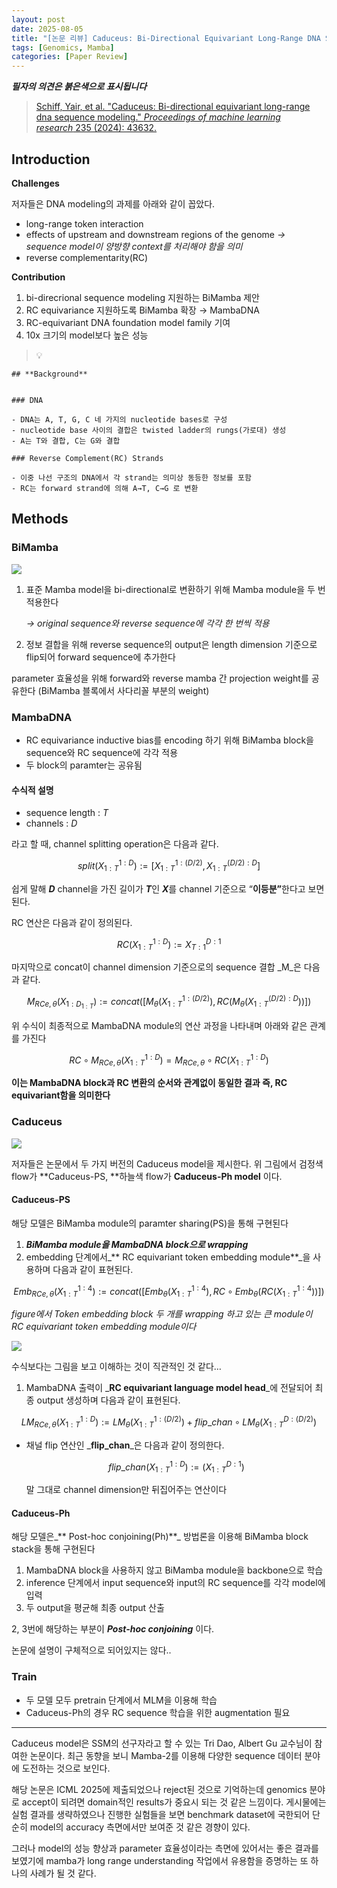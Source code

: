```yaml
---
layout: post
date: 2025-08-05
title: "[논문 리뷰] Caduceus: Bi-Directional Equivariant Long-Range DNA Sequence Modeling"
tags: [Genomics, Mamba]
categories: [Paper Review]
---
```


<span class="notion-red">_**필자의 의견은 붉은색으로 표시됩니다**_</span>


> [Schiff, Yair, et al. "Caduceus: Bi-directional equivariant long-range dna sequence modeling." ](https://pmc.ncbi.nlm.nih.gov/articles/PMC12189541/)[_Proceedings of machine learning research_](https://pmc.ncbi.nlm.nih.gov/articles/PMC12189541/)[ 235 (2024): 43632.](https://pmc.ncbi.nlm.nih.gov/articles/PMC12189541/)



## Introduction


**Challenges**


저자들은 DNA modeling의 과제를 아래와 같이 꼽았다.

- long-range token interaction
- effects of upstream and downstream regions of the genome 
_→ sequence model이 양방향 context를 처리해야 함을 의미_
- reverse complementarity(RC)

**Contribution**

1. bi-direcrional sequence modeling 지원하는 BiMamba 제안
1. RC equivariance 지원하도록 BiMamba 확장 → MambaDNA
1. RC-equivariant DNA foundation model family 기여
1. 10x 크기의 model보다 높은 성능

> 💡 


	## **Background**


	### DNA

	- DNA는 A, T, G, C 네 가지의 nucleotide bases로 구성
	- nucleotide base 사이의 결합은 twisted ladder의 rungs(가로대) 생성
	- A는 T와 결합, C는 G와 결합

	### Reverse Complement(RC) Strands

	- 이중 나선 구조의 DNA에서 각 strand는 의미상 동등한 정보를 포함
	- RC는 forward strand에 의해 A→T, C→G 로 변환


## Methods



### BiMamba


![](https://prod-files-secure.s3.us-west-2.amazonaws.com/542b861c-36a8-4051-84e5-8804b6728dba/2c247d59-7815-4980-99f0-8f0d21f445a7/image.png?X-Amz-Algorithm=AWS4-HMAC-SHA256&X-Amz-Content-Sha256=UNSIGNED-PAYLOAD&X-Amz-Credential=ASIAZI2LB466TGTAO3SW%2F20250909%2Fus-west-2%2Fs3%2Faws4_request&X-Amz-Date=20250909T210120Z&X-Amz-Expires=3600&X-Amz-Security-Token=IQoJb3JpZ2luX2VjEHUaCXVzLXdlc3QtMiJGMEQCIAhR4bsPQWTu7a7Jge7PDl4jvtasoENbvyalYoIznsFrAiAyLFW39lrvMT%2BYCBktZQ70syMnAfRkiBZmuKUNfh9LMCqIBAje%2F%2F%2F%2F%2F%2F%2F%2F%2F%2F8BEAAaDDYzNzQyMzE4MzgwNSIMS6nKs0Ot2gFkJoH7KtwDPQG2yh0PTuVEVPqW%2BfHxFs%2FE18Ik17SulhwhSEJXVQcPseQdnRm8r%2BVuMRArxk6Won%2BP4Wm3a8Sd%2FOhYZCVovEBElIEyHSzhN8ijsgDM%2FxW%2Fs7dLfboMGtoTRROEe3%2F%2F5CqWlWCF3ye4arlynToMqBpqG1b3M%2FYhX6tMTg3qjKJfyyM8WSjYRiUzzZCfso%2BhuMcKrSDBtvKKy0v0X1gyRla052Hhcplt9vproqrD1bR6f0YyuNdc%2B8ULh%2BvAqpi%2BsX5IpZw1GGapYKoA21naOw67gowfgFcuwhOLHspshmXRot8qC7wxyYegS8%2BQNmJJDAXj7fZD6a%2B6odEMF0LErF3VEEri4KQZLkyW2J6EULxvQfVWc%2FKIxFVwja%2BAHFcJqM30IP5fBQnDCPZ8q%2BLcxPFf%2Fju48I1OtOba6gEosFoiNMJ6oyC%2FoXYSlZ%2FT7VWh6PZWu5cMF66zxrEHl9mWE68hB9Guad2MBuuOjF2lVn3bC2nuHzAxe0Jr9iSOg4v9pDMaUVnxr7fbQn%2BWRu7nSAM%2B%2BXGGpEwbbhUOteibaPHPU%2FbTbVkC5Pnr7L5N5FVFtJeXPhi%2FTgMZlILVJwOj2ybOAwEbMQLDMzzqZS13Nw%2F5qoIWdcX35DyYOm0w5p2CxgY6pgHnsOeTY68ALe99RcX9UhdSz%2FaCyxOI6ptTbY4NNqXjGmHzt%2FA0wUqd4dD4KmfhmWq52FdDSqwuQrZXShVvh6n%2F8gsD8%2FbDm3RT8MBkpz4w36aZAb7LhYJKY9krvMdAY0vsURHmkRrgPi%2Fhf1O9L2cfho1jnMYpQybQ8%2BYdk1lOHHTH8%2FqUbcRuF5VGPApLUZ7cEh0io2HTwDMwrFpePFQMjbnzFUan&X-Amz-Signature=8e94bde7c3992786b853aceb546162433d180d29cab2baa598f59aae7fb49941&X-Amz-SignedHeaders=host&x-amz-checksum-mode=ENABLED&x-id=GetObject)

1. 표준 Mamba model을 bi-directional로 변환하기 위해 Mamba module을 두 번 적용한다

	_→ original sequence와 reverse sequence에 각각 한 번씩 적용_

1. 정보 결합을 위해 reverse sequence의 output은 length dimension 기준으로 flip되어 forward sequence에 추가한다

parameter 효율성을 위해 forward와 reverse mamba 간 projection weight를 공유한다 (BiMamba 블록에서 사다리꼴 부분의 weight)



### MambaDNA

- RC equivariance inductive bias를 encoding 하기 위해 BiMamba block을 sequence와 RC sequence에 각각 적용
- 두 block의 paramter는 공유됨


#### 수식적 설명

- sequence length : _T_
- channels : _D_

라고 할 때,  channel splitting operation은 다음과 같다.


$$
split(X^{1:D}_{1:T}):=[X^{1:(D/2)}_{1:T},X^{(D/2):D}_{1:T}]
$$


<span class="notion-red">쉽게 말해 </span><span class="notion-red">_**D**_</span><span class="notion-red"> channel을 가진 길이가 </span><span class="notion-red">_**T**_</span><span class="notion-red">인 </span><span class="notion-red">_**X**_</span><span class="notion-red">를 channel 기준으로 “</span><span class="notion-red">**이등분”**</span><span class="notion-red">한다고 보면 된다.</span>


RC 연산은 다음과 같이 정의된다.


$$
RC(X^{1:D}_{1:T}):=X^{D:1}_{T:1}
$$


마지막으로 concat이 channel dimension 기준으로의 sequence 결합 _M_은 다음과 같다.


$$
M_{RCe,\theta}(X_{1:D_{1:T}}):=concat([M_{\theta}(X^{1:(D/2)}_{1:T}),RC(M_{\theta}(X^{(D/2):D}_{1:T}))])
$$


위 수식이 최종적으로 MambaDNA module의 연산 과정을 나타내며 아래와 같은 관계를 가진다


$$
RC\circ M_{RCe,\theta}(X^{1:D}_{1:T}) = M_{RCe,\theta} \circ RC(X^{1:D}_{1:T})
$$


**이는 MambaDNA block과 RC 변환의 순서와 관계없이 동일한 결과 즉, RC equivariant함을 의미한다**



### Caduceus


![](https://prod-files-secure.s3.us-west-2.amazonaws.com/542b861c-36a8-4051-84e5-8804b6728dba/f94a60d7-8145-473b-aef9-7c68d3ec604a/image.png?X-Amz-Algorithm=AWS4-HMAC-SHA256&X-Amz-Content-Sha256=UNSIGNED-PAYLOAD&X-Amz-Credential=ASIAZI2LB466TGTAO3SW%2F20250909%2Fus-west-2%2Fs3%2Faws4_request&X-Amz-Date=20250909T210120Z&X-Amz-Expires=3600&X-Amz-Security-Token=IQoJb3JpZ2luX2VjEHUaCXVzLXdlc3QtMiJGMEQCIAhR4bsPQWTu7a7Jge7PDl4jvtasoENbvyalYoIznsFrAiAyLFW39lrvMT%2BYCBktZQ70syMnAfRkiBZmuKUNfh9LMCqIBAje%2F%2F%2F%2F%2F%2F%2F%2F%2F%2F8BEAAaDDYzNzQyMzE4MzgwNSIMS6nKs0Ot2gFkJoH7KtwDPQG2yh0PTuVEVPqW%2BfHxFs%2FE18Ik17SulhwhSEJXVQcPseQdnRm8r%2BVuMRArxk6Won%2BP4Wm3a8Sd%2FOhYZCVovEBElIEyHSzhN8ijsgDM%2FxW%2Fs7dLfboMGtoTRROEe3%2F%2F5CqWlWCF3ye4arlynToMqBpqG1b3M%2FYhX6tMTg3qjKJfyyM8WSjYRiUzzZCfso%2BhuMcKrSDBtvKKy0v0X1gyRla052Hhcplt9vproqrD1bR6f0YyuNdc%2B8ULh%2BvAqpi%2BsX5IpZw1GGapYKoA21naOw67gowfgFcuwhOLHspshmXRot8qC7wxyYegS8%2BQNmJJDAXj7fZD6a%2B6odEMF0LErF3VEEri4KQZLkyW2J6EULxvQfVWc%2FKIxFVwja%2BAHFcJqM30IP5fBQnDCPZ8q%2BLcxPFf%2Fju48I1OtOba6gEosFoiNMJ6oyC%2FoXYSlZ%2FT7VWh6PZWu5cMF66zxrEHl9mWE68hB9Guad2MBuuOjF2lVn3bC2nuHzAxe0Jr9iSOg4v9pDMaUVnxr7fbQn%2BWRu7nSAM%2B%2BXGGpEwbbhUOteibaPHPU%2FbTbVkC5Pnr7L5N5FVFtJeXPhi%2FTgMZlILVJwOj2ybOAwEbMQLDMzzqZS13Nw%2F5qoIWdcX35DyYOm0w5p2CxgY6pgHnsOeTY68ALe99RcX9UhdSz%2FaCyxOI6ptTbY4NNqXjGmHzt%2FA0wUqd4dD4KmfhmWq52FdDSqwuQrZXShVvh6n%2F8gsD8%2FbDm3RT8MBkpz4w36aZAb7LhYJKY9krvMdAY0vsURHmkRrgPi%2Fhf1O9L2cfho1jnMYpQybQ8%2BYdk1lOHHTH8%2FqUbcRuF5VGPApLUZ7cEh0io2HTwDMwrFpePFQMjbnzFUan&X-Amz-Signature=7624346cfe3f9d852c2fa686b22ceff0d82f2d08d7abd4bba01a50a241ef4a07&X-Amz-SignedHeaders=host&x-amz-checksum-mode=ENABLED&x-id=GetObject)


저자들은 논문에서 두 가지 버전의 Caduceus model을 제시한다. 위 그림에서 검정색 flow가 **Caduceus-PS, **하늘색 flow가 **Caduceus-Ph model** 이다.



#### Caduceus-PS


해당 모델은 BiMamba module의 paramter sharing(PS)을 통해 구현된다

1. _**BiMamba module을 MambaDNA block으로 wrapping**_
1. embedding 단계에서_** RC equivariant token embedding module**_을 사용하며 다음과 같이 표현된다.

$$
Emb_{RCe,\theta}(X^{1:4}_{1:T}):=concat([Emb_{\theta}(X^{1:4}_{1:T}),RC \circ Emb_{\theta}(RC(X^{1:4}_{1:T}))])
$$


_figure에서 Token embedding block 두 개를 wrapping 하고 있는 큰 module이 RC equivariant token embedding module이다_


![](https://prod-files-secure.s3.us-west-2.amazonaws.com/542b861c-36a8-4051-84e5-8804b6728dba/b175e4da-71eb-4e91-8c23-a06dabe673c9/image.png?X-Amz-Algorithm=AWS4-HMAC-SHA256&X-Amz-Content-Sha256=UNSIGNED-PAYLOAD&X-Amz-Credential=ASIAZI2LB466TGTAO3SW%2F20250909%2Fus-west-2%2Fs3%2Faws4_request&X-Amz-Date=20250909T210121Z&X-Amz-Expires=3600&X-Amz-Security-Token=IQoJb3JpZ2luX2VjEHUaCXVzLXdlc3QtMiJGMEQCIAhR4bsPQWTu7a7Jge7PDl4jvtasoENbvyalYoIznsFrAiAyLFW39lrvMT%2BYCBktZQ70syMnAfRkiBZmuKUNfh9LMCqIBAje%2F%2F%2F%2F%2F%2F%2F%2F%2F%2F8BEAAaDDYzNzQyMzE4MzgwNSIMS6nKs0Ot2gFkJoH7KtwDPQG2yh0PTuVEVPqW%2BfHxFs%2FE18Ik17SulhwhSEJXVQcPseQdnRm8r%2BVuMRArxk6Won%2BP4Wm3a8Sd%2FOhYZCVovEBElIEyHSzhN8ijsgDM%2FxW%2Fs7dLfboMGtoTRROEe3%2F%2F5CqWlWCF3ye4arlynToMqBpqG1b3M%2FYhX6tMTg3qjKJfyyM8WSjYRiUzzZCfso%2BhuMcKrSDBtvKKy0v0X1gyRla052Hhcplt9vproqrD1bR6f0YyuNdc%2B8ULh%2BvAqpi%2BsX5IpZw1GGapYKoA21naOw67gowfgFcuwhOLHspshmXRot8qC7wxyYegS8%2BQNmJJDAXj7fZD6a%2B6odEMF0LErF3VEEri4KQZLkyW2J6EULxvQfVWc%2FKIxFVwja%2BAHFcJqM30IP5fBQnDCPZ8q%2BLcxPFf%2Fju48I1OtOba6gEosFoiNMJ6oyC%2FoXYSlZ%2FT7VWh6PZWu5cMF66zxrEHl9mWE68hB9Guad2MBuuOjF2lVn3bC2nuHzAxe0Jr9iSOg4v9pDMaUVnxr7fbQn%2BWRu7nSAM%2B%2BXGGpEwbbhUOteibaPHPU%2FbTbVkC5Pnr7L5N5FVFtJeXPhi%2FTgMZlILVJwOj2ybOAwEbMQLDMzzqZS13Nw%2F5qoIWdcX35DyYOm0w5p2CxgY6pgHnsOeTY68ALe99RcX9UhdSz%2FaCyxOI6ptTbY4NNqXjGmHzt%2FA0wUqd4dD4KmfhmWq52FdDSqwuQrZXShVvh6n%2F8gsD8%2FbDm3RT8MBkpz4w36aZAb7LhYJKY9krvMdAY0vsURHmkRrgPi%2Fhf1O9L2cfho1jnMYpQybQ8%2BYdk1lOHHTH8%2FqUbcRuF5VGPApLUZ7cEh0io2HTwDMwrFpePFQMjbnzFUan&X-Amz-Signature=8cea0d2884576a59996cd946517988c7fbe47d947b85f7d652b1ecd1b4ee162a&X-Amz-SignedHeaders=host&x-amz-checksum-mode=ENABLED&x-id=GetObject)


<span class="notion-red">수식보다는 그림을 보고 이해하는 것이 직관적인 것 같다…</span>

1. MambaDNA 출력이 _**RC equivariant language model head**_에 전달되어 최종 output 생성하며 다음과 같이 표현된다.

$$
LM_{RCe,\theta}(X^{1:D}_{1:T}):= LM_{\theta}(X^{1:(D/2)}_{1:T})+flip\_chan\circ LM_{\theta}(X^{D:(D/2)}_{1:T})
$$

- 채널 flip 연산인 _**flip\_chan**_은 다음과 같이 정의한다.

	$$
	flip\_chan(X^{1:D}_{1:T}):=(X^{D:1}_{1:T})
	$$


	말 그대로 channel dimension만 뒤집어주는 연산이다



#### Caduceus-Ph


해당 모델은_** Post-hoc conjoining(Ph)**_ 방법론을 이용해 BiMamba block stack을 통해 구현된다

1. MambaDNA block을 사용하지 않고 BiMamba module을 backbone으로 학습
1. inference 단계에서 input sequence와 input의 RC sequence를 각각 model에 입력
1. 두 output을 평균해 최종 output 산출

2, 3번에 해당하는 부분이 _**Post-hoc conjoining**_ 이다.


<span class="notion-red">논문에 설명이 구체적으로 되어있지는 않다..</span>



### Train

- 두 모델 모두 pretrain 단계에서 MLM을 이용해 학습
- Caduceus-Ph의 경우 RC sequence 학습을 위한 augmentation 필요

---


<span class="notion-red">Caduceus model은 SSM의 선구자라고 할 수 있는 Tri Dao, Albert Gu 교수님이 참여한 논문이다. 최근 동향을 보니 Mamba-2를 이용해 다양한 sequence 데이터 분야에 도전하는 것으로 보인다.</span>


<span class="notion-red">해당 논문은 ICML 2025에 제출되었으나 reject된 것으로 기억하는데 genomics 분야로 accept이 되려면 domain적인 results가 중요시 되는 것 같은 느낌이다. 게시물에는 실험 결과를 생략하였으나 진행한 실험들을 보면 benchmark dataset에 국한되어 단순히 model의 accuracy 측면에서만 보여준 것 같은 경향이 있다.</span>


<span class="notion-red">그러나 model의 성능 향상과 parameter 효율성이라는 측면에 있어서는 좋은 결과를 보였기에 mamba가 long range understanding 작업에서 유용함을 증명하는 또 하나의 사례가 될 것 같다.</span>

